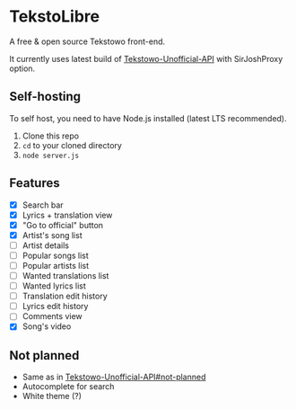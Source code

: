 # TekstoLibre
A free &amp; open source Tekstowo front-end.

It currently uses latest build of [Tekstowo-Unofficial-API](https://github.com/Davilarek/Tekstowo-Unofficial-API) with SirJoshProxy option.
## Self-hosting
To self host, you need to have Node.js installed (latest LTS recommended).
  1. Clone this repo
  2. `cd` to your cloned directory
  3. `node server.js`

## Features
- [x] Search bar
- [x] Lyrics + translation view
- [x] "Go to official" button
- [x] Artist's song list
- [ ] Artist details
- [ ] Popular songs list
- [ ] Popular artists list
- [ ] Wanted translations list
- [ ] Wanted lyrics list
- [ ] Translation edit history
- [ ] Lyrics edit history
- [ ] Comments view
- [x] Song's video

## Not planned
- Same as in [Tekstowo-Unofficial-API#not-planned](https://github.com/Davilarek/Tekstowo-Unofficial-API#not-planned)
- Autocomplete for search
- White theme (?)

